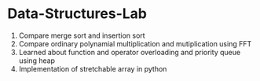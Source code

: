# Data-Structures-Lab
1.  Compare merge sort and insertion sort 
2.  Compare ordinary polynamial multiplication and mutiplication using FFT
3. Learned about function and operator overloading and priority queue using heap
4. Implementation of stretchable array in python
